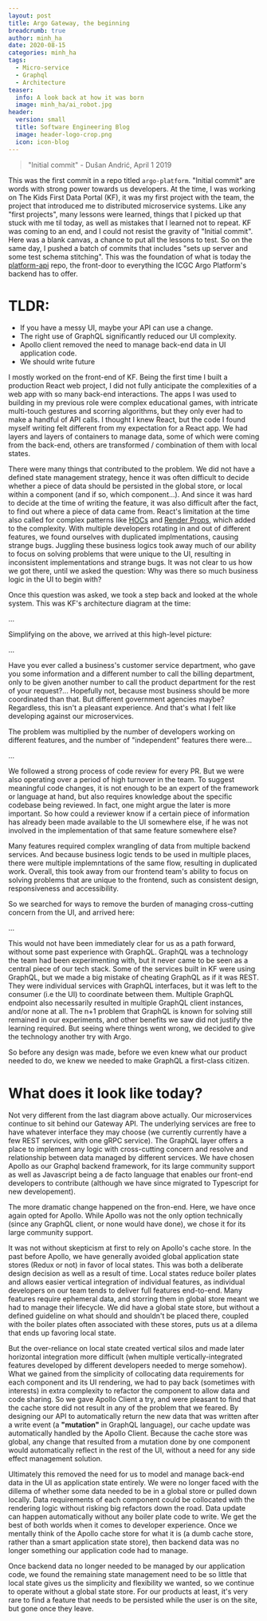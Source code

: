 ```yaml
---
layout: post
title: Argo Gateway, the beginning
breadcrumb: true
author: minh_ha
date: 2020-08-15
categories: minh_ha
tags:
  - Micro-service
  - Graphql
  - Architecture
teaser:
  info: A look back at how it was born
  image: minh_ha/ai_robot.jpg
header:
  version: small
  title: Software Engineering Blog
  image: header-logo-crop.png
  icon: icon-blog
---
```


> "Initial commit" - Dušan Andrić, April 1 2019

This was the first commit in a repo titled `argo-platform`. "Initial commit" are words with strong power towards us developers. At the time, I was working on The Kids First Data Portal (KF), it was my first project with the team, the project that introduced me to distributed microservice systems. Like any "first projects", many lessons were learned, things that I picked up that stuck with me til today, as well as mistakes that I learned not to repeat. KF was coming to an end, and I could not resist the gravity of "Initial commit". Here was a blank canvas, a chance to put all the lessons to test. So on the same day, I pushed a batch of commits that includes "sets up server and some test schema stitching". This was the foundation of what is today the [platform-api](https://github.com/icgc-argo/platform-api) repo, the front-door to everything the ICGC Argo Platform's backend has to offer.

# TLDR:

- If you have a messy UI, maybe your API can use a change.
- The right use of GraphQL significantly reduced our UI complexity.
- Apollo client removed the need to manage back-end data in UI application code.
- We should write future

I mostly worked on the front-end of KF. Being the first time I built a production React web project, I did not fully anticipate the complexities of a web app with so many back-end interactions. The apps I was used to building in my previous role were complex educational games, with intricate multi-touch gestures and scorring algorithms, but they only ever had to make a handful of API calls. I thought I knew React, but the code I found myself writing felt different from my expectation for a React app. We had layers and layers of containers to manage data, some of which were coming from the back-end, others are transformed / combination of them with local states.

There were many things that contributed to the problem. We did not have a defined state management strategy, hence it was often difficult to decide whether a piece of data should be persisted in the global store, or local within a component (and if so, which component...). And since it was hard to decide at the time of writing the feature, it was also difficult after the fact, to find out where a piece of data came from. React's limitation at the time also called for complex patterns like [HOCs](https://reactjs.org/docs/higher-order-components.html) and [Render Props](https://reactjs.org/docs/render-props.html), which added to the complexity. With multiple developers rotating in and out of different features, we found ourselves with duplicated implmentations, causing strange bugs. Juggling these business logics took away much of our ability to focus on solving problems that were unique to the UI, resulting in inconsistent implementations and strange bugs. It was not clear to us how we got there, until we asked the question: Why was there so much business logic in the UI to begin with?

Once this question was asked, we took a step back and looked at the whole system. This was KF's architecture diagram at the time:

...

Simplifying on the above, we arrived at this high-level picture:

...

Have you ever called a business's customer service department, who gave you some information and a different number to call the billing department, only to be given another number to call the product department for the rest of your request?... Hopefully not, because most business should be more coordinated than that. But different government agencies maybe? Regardless, this isn't a pleasant experience. And that's what I felt like developing against our microservices.

The problem was multiplied by the number of developers working on different features, and the number of "independent" features there were...

...

We followed a strong process of code review for every PR. But we were also operating over a period of high turnover in the team. To suggest meaningful code changes, it is not enough to be an expert of the framework or language at hand, but also requires knowledge about the specific codebase being reviewed. In fact, one might argue the later is more important. So how could a reviewer know if a certain piece of information has already been made available to the UI somewhere else, if he was not involved in the implementation of that same feature somewhere else?

Many features required complex wrangling of data from multiple backend services. And because business logic tends to be used in multiple places, there were multiple implemntations of the same flow, resulting in duplicated work. Overall, this took away from our frontend team's ability to focus on solving problems that are unique to the frontend, such as consistent design, responsiveness and accessibility.

So we searched for ways to remove the burden of managing cross-cutting concern from the UI, and arrived here:

...

This would not have been immediately clear for us as a path forward, without some past experience with GraphQL. GraphQL was a technology the team had been experimenting with, but it never came to be seen as a central piece of our tech stack. Some of the services built in KF were using GraphQL, but we made a big mistake of cheating GraphQL as if it was REST. They were individual services with GraphQL interfaces, but it was left to the consumer (i.e the UI) to coordinate between them. Multiple GraphQL endpoint also necessarily resulted in multiple GraphQL client instances, and/or none at all. The n+1 problem that GraphQL is known for solving still remained in our experiments, and other benefits we saw did not justify the learning required. But seeing where things went wrong, we decided to give the technology another try with Argo.

So before any design was made, before we even knew what our product needed to do, we knew we needed to make GraphQL a first-class citizen.

# What does it look like today?

Not very different from the last diagram above actually. Our microservices continue to sit behind our Gateway API. The underlying services are free to have whatever interface they may choose (we currently currently have a few REST services, with one gRPC service). The GraphQL layer offers a place to implement any logic with cross-cutting concern and resolve and relationship between data managed by different services. We have chosen Apollo as our Graphql backend framework, for its large community support as well as Javascript being a de facto language that enables our front-end developers to contribute (although we have since migrated to Typescript for new developement).

The more dramatic change happened on the fron-end. Here, we have once again opted for Apollo. While Apollo was not the only option technically (since any GraphQL client, or none would have done), we chose it for its large community support.

It was not without skepticism at first to rely on Apollo's cache store. In the past before Apollo, we have generally avoided global application state stores (Redux or not) in favor of local states. This was both a deliberate design decision as well as a result of time. Local states reduce boiler plates and allows easier vertical integration of individual features, as individual developers on our team tends to deliver full features end-to-end. Many features require ephemeral data, and storring them in global store meant we had to manage their lifecycle. We did have a global state store, but without a defined guideline on what should and shouldn't be placed there, coupled with the boiler plates often associated with these stores, puts us at a dilema that ends up favoring local state.

But the over-reliance on local state created vertical silos and made later horizontal integration more difficult (when multiple vertically-integrated features developed by different developers needed to merge somehow). What we gained from the simplicity of collocating data requirements for each component and its UI rendering, we had to pay back (sometimes with interests) in extra complexity to refactor the component to allow data and code sharing. So we gave Apollo Client a try, and were pleasant to find that the cache store did not result in any of the problem that we feared. By designing our API to automatically return the new data that was written after a write event (a **"mutation"** in GraphQL language), our cache update was automatically handled by the Apollo Client. Because the cache store was global, any change that resulted from a mutation done by one component would automatically reflect in the rest of the UI, without a need for any side effect management solution.

Ultimately this removed the need for us to model and manage back-end data in the UI as application state entirely. We were no longer faced with the dillema of whether some data needed to be in a global store or pulled down locally. Data requirements of each component could be collocated with the rendering logic without risking big refactors down the road. Data update can happen automatically without any boiler plate code to write. We get the best of both worlds when it comes to developer experience. Once we mentally think of the Apollo cache store for what it is (a dumb cache store, rather than a smart application state store), then backend data was no longer something our application code had to manage.

Once backend data no longer needed to be managed by our application code, we found the remaining state management need to be so little that local state gives us the simplicity and flexibility we wanted, so we continue to operate without a global state store. For our products at least, it's very rare to find a feature that needs to be persisted while the user is on the site, but gone once they leave.
